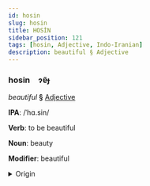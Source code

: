 ```yaml
---
id: hosin
slug: hosin
title: HOSİN
sidebar_position: 121
tags: [hosin, Adjective, Indo-Iranian]
description: beautiful § Adjective
---
```


### hosin&emsp;<span kind="abugida">ɂɐ̃ɟ</span>

*beautiful* **§** [Adjective](../../tags/Adjective)

**IPA**: /ˈhɑ.sin/

**Verb**: to be beautiful

**Noun**: beauty

**Modifier**: beautiful

<details>
    <summary>Origin</summary>
    Bengali হাসিন haśin [ˈɦasin]<br/>
    <em>Indo-Iranian Language Family</em>
</details>